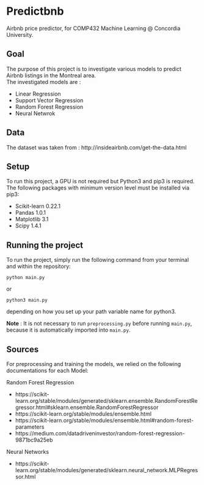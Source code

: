 <h1> Predictbnb </h1>
<p>
Airbnb price predictor, for COMP432 Machine Learning @ Concordia University.
</p>

<h2> Goal </h2>
<p>
The purpose of this project is to investigate various models to predict Airbnb listings in the Montreal area.<br>
The investigated models are :
<ul>
  <li>Linear Regression</li>
  <li>Support Vector Regression</li>
  <li>Random Forest Regression</li>
  <li>Neural Netwrok</li>
</ul>
</p>


<h2>Data</h2>
<p>
The dataset was taken from : http://insideairbnb.com/get-the-data.html 
</p>

<h2>Setup</h2>
<p>
  To run this project, a GPU is not required but Python3 and pip3 is required.<br>
  The following packages with minimum version level must be installed via pip3:
  
<ul>
  <li>Scikit-learn 0.22.1</li>
  <li>Pandas 1.0.1</li>
  <li>Matplotlib 3.1</li>
  <li>Scipy 1.4.1</li>
</ul>

</p>

<h2>Running the project</h2>
<p>
To run the project, simply run the following command from your terminal and within the repository:
  
`python main.py`

or 

`python3 main.py`

depending on how you set up your path variable name for python3.

<b>Note</b> : It is not necessary to run `preprocessing.py` before running `main.py`, because it is automatically imported into `main.py`.
  
</p>
<p></p>


<h2>Sources</h2>

<p>
For preprocessing and training the models, we relied on the following documentations for each Model:
  

Random Forest Regression
<ul>
  <li>https://scikit-learn.org/stable/modules/generated/sklearn.ensemble.RandomForestRegressor.html#sklearn.ensemble.RandomForestRegressor</li>
  <li>https://scikit-learn.org/stable/modules/ensemble.html</li>
  <li>https://scikit-learn.org/stable/modules/ensemble.html#random-forest-parameters</li>
  <li>https://medium.com/datadriveninvestor/random-forest-regression-9871bc9a25eb</li>
</ul>

Neural Networks
<ul>
<li>https://scikit-learn.org/stable/modules/generated/sklearn.neural_network.MLPRegressor.html</li>
</ul>


</p>
